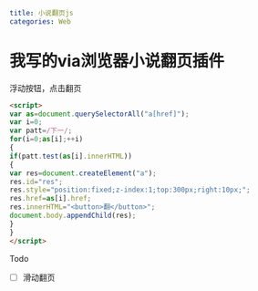 ```yaml
title: 小说翻页js
categories: Web
```

# 我写的via浏览器小说翻页插件

浮动按钮，点击翻页

```html
<script>
var as=document.querySelectorAll("a[href]");
var i=0;
var patt=/下一/;
for(i=0;as[i];++i)
{
if(patt.test(as[i].innerHTML))
{
var res=document.createElement("a");
res.id="res";
res.style="position:fixed;z-index:1;top:300px;right:10px;";
res.href=as[i].href;
res.innerHTML="<button>翻</button>";
document.body.appendChild(res);
}
}
</script>
```



Todo

- [ ] 滑动翻页